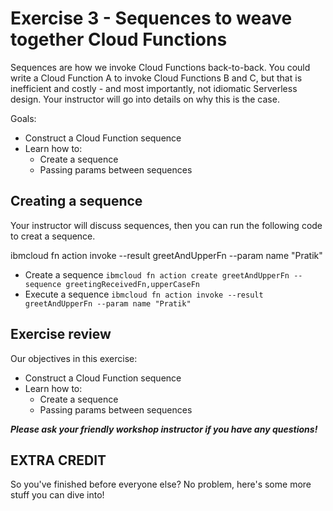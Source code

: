 # Exercise 3 - Sequences to weave together Cloud Functions

Sequences are how we invoke Cloud Functions back-to-back. You could write a Cloud Function A to invoke Cloud Functions B and C, but that is inefficient and costly - and most importantly, not idiomatic Serverless design. Your instructor will go into details on why this is the case. 

Goals:
* Construct a Cloud Function sequence 
* Learn how to:
    * Create a sequence 
    * Passing params between sequences

## Creating a sequence

Your instructor will discuss sequences, then you can run the following code to creat a sequence.


ibmcloud fn action invoke --result greetAndUpperFn --param name "Pratik"
* Create a sequence
```ibmcloud fn action create greetAndUpperFn --sequence greetingReceivedFn,upperCaseFn```
* Execute a sequence
```ibmcloud fn action invoke --result greetAndUpperFn --param name "Pratik"```

## Exercise review

Our objectives in this exercise:

* Construct a Cloud Function sequence 
* Learn how to:
    * Create a sequence 
    * Passing params between sequences

***Please ask your friendly workshop instructor if you have any questions!***

## EXTRA CREDIT
So you've finished before everyone else? No problem, here's some more stuff you can dive into!
